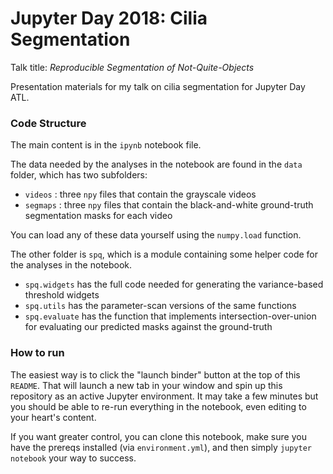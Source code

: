 # Jupyter Day 2018: Cilia Segmentation

Talk title: *Reproducible Segmentation of Not-Quite-Objects*

Presentation materials for my talk on cilia segmentation for Jupyter Day ATL.

### Code Structure

The main content is in the `ipynb` notebook file.

The data needed by the analyses in the notebook are found in the `data` folder, which has two subfolders:
 - `videos` : three `npy` files that contain the grayscale videos
 - `segmaps` : three `npy` files that contain the black-and-white ground-truth segmentation masks for each video

You can load any of these data yourself using the `numpy.load` function.

The other folder is `spq`, which is a module containing some helper code for the analyses in the notebook.
 - `spq.widgets` has the full code needed for generating the variance-based threshold widgets
 - `spq.utils` has the parameter-scan versions of the same functions
 - `spq.evaluate` has the function that implements intersection-over-union for evaluating our predicted masks against the ground-truth

### How to run

The easiest way is to click the "launch binder" button at the top of this `README`. That will launch a new tab in your window and spin up this repository as an active Jupyter environment. It may take a few minutes but you should be able to re-run everything in the notebook, even editing to your heart's content.

If you want greater control, you can clone this notebook, make sure you have the prereqs installed (via `environment.yml`), and then simply `jupyter notebook` your way to success.

